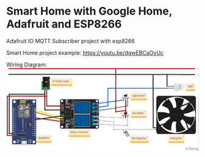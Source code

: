 # Smart Home with Google Home, Adafruit and ESP8266
Adafruit IO MQTT Subscriber project with esp8266

Smart Home project example:
https://youtu.be/dgwEBCaOvUc

Wiring Diagram:
![Wiring Diagram](https://github.com/dssantos/smart-home-adafruit-esp8266/blob/master/Smart%20Home.png)
